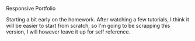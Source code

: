 Responsive Portfolio 

  Starting a bit early on the homework. After watching a few tutorials, I think it will be easier to start from scratch, so I'm going to be scrapping this version, I will however leave it up for self reference.